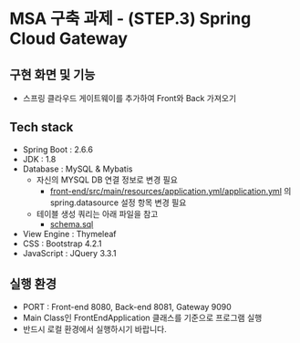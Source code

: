# MSA 구축 과제 - (STEP.3) Spring Cloud Gateway

## 구현 화면 및 기능
* 스프링 클라우드 게이트웨이를 추가하여 Front와 Back 가져오기

## Tech stack
* Spring Boot : 2.6.6
* JDK : 1.8
* Database : MySQL & Mybatis
  * 자신의 MYSQL DB 연결 정보로 변경 필요
    * [front-end/src/main/resources/application.yml/application.yml](front-end/src/main/resources/application.yml) 의 spring.datasource 설정 항목 변경 필요
  * 테이블 생성 쿼리는 아래 파일을 참고
    * [schema.sql](schema.sql)
* View Engine : Thymeleaf
* CSS : Bootstrap 4.2.1
* JavaScript : JQuery 3.3.1

## 실행 환경
* PORT : Front-end 8080, Back-end 8081, Gateway 9090
* Main Class인 FrontEndApplication 클래스를 기준으로 프로그램 실행
* 반드시 로컬 환경에서 실행하시기 바랍니다.